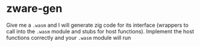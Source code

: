 # zware-gen

Give me a `.wasm` and I will generate zig code for its interface (wrappers to call into the `.wasm` module and stubs for host functions). Implement
the host functions correctly and your `.wasm` module will run
